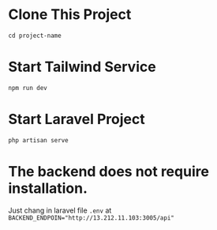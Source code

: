 # Clone This Project
``` cd project-name ```

# Start Tailwind Service
``` npm run dev ```

# Start Laravel Project
``` php artisan serve ```

# The backend does not require installation.
Just chang in laravel file ```.env```
at ``` BACKEND_ENDPOIN="http://13.212.11.103:3005/api" ```
